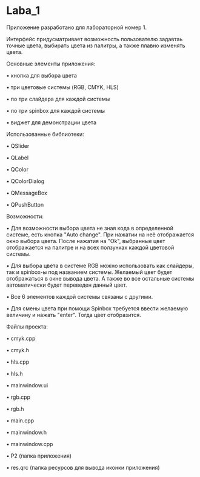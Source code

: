 # Laba_1
Приложение разработано для лабораторной номер 1.

Интерфейс придусматривает возможность пользователю задавтаь точные цвета, выбирать цвета из палитры, а также плавно изменять цвета.

Основные элементы приложения:

• кнопка для выбора цвета

• три цветовые системы (RGB, CMYK, HLS)

• по три слайдера для каждой системы

• по три spinbox для каждой системы

• виджет для демонстрации цвета

Использованные библиотеки:

• QSlider

• QLabel

• QColor

• QColorDialog

• QMessageBox

• QPushButton

Возможности:

• Для возможности выбора цвета не зная кода в определенной системе, есть кнопка "Auto change". При нажатии на неё отображается окно выбора цвета. После нажатия на "Ok", выбранные цвет отображается на палитре и на всех ползунках каждой цветовой системы.

• Для выбора цвета в системе RGB можно использовать как слайдеры, так и spinbox-ы под названием системы. Желаемый цвет будет отображаться в окне вывода цвета. А также во все остальные системы автоматически будет переведен данный цвет.

• Все 6 элементов каждой системы связаны с другими.

• Для смены цвета при помощи Spinbox требуется ввести желаемую величину и нажать "enter". Тогда цвет отобразится.

Файлы проекта:

• cmyk.cpp

• cmyk.h

• hls.cpp

• hls.h

• mainwindow.ui

• rgb.cpp

• rgb.h

• main.cpp

• mainwindow.h

• mainwindow.cpp

• P2 (папка приложения)

• res.qrc (папка ресурсов для вывода иконки приложения)
